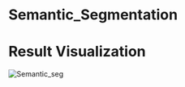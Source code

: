 # Semantic_Segmentation

# Result Visualization

![Semantic_seg](https://user-images.githubusercontent.com/65668108/227741462-a8559998-5037-4b8a-9cae-060c67535664.PNG)
